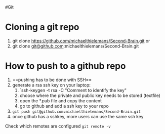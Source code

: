 #Git

# Cloning a git repo

1. git clone https://github.com/michaelthielemans/Second-Brain.git
or
2. git clone git@github.com:michaelthielemans/Second-Brain.git

# How to push to a github repo

1. ==pushing has to be done with SSH==
2. generate a rsa ssh key on your laptop:
	1. `ssh-keygen -t rsa -C "Comment to identify the key"
	2. choose where the private and public key needs to be stored (textfile)
	3. open the \*.pub file and copy the content
	4. go to github and add a ssh key to your repo
3. `git push git@github.com:michaelthielemans/Second-Brain.git`
4. once github has a sshkey, more users can use the same ssh key

Check which remotes are configured
`git remote -v`
